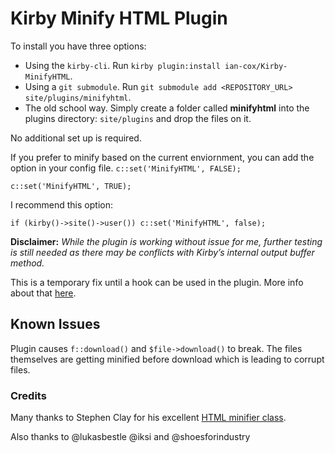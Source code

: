 # Kirby Minify HTML Plugin

To install you have three options:

- Using the `kirby-cli`. Run `kirby plugin:install ian-cox/Kirby-MinifyHTML`.
- Using a `git submodule`. Run `git submodule add <REPOSITORY_URL> site/plugins/minifyhtml`.
- The old school way. Simply create a folder called **minifyhtml** into the plugins directory: ``site/plugins`` and drop the files on it.

No additional set up is required.

If you prefer to minify based on the current enviornment, you can add the option in your config file.
``c::set('MinifyHTML', FALSE);``

``c::set('MinifyHTML', TRUE);``

I recommend this option:

``if (kirby()->site()->user()) c::set('MinifyHTML', false);``


**Disclaimer:** *While the plugin is working without issue for me, further testing is still needed as there may be conflicts with Kirby’s internal output buffer method.*

This is a temporary fix until a hook can be used in the plugin.
More info about that [here](https://github.com/getkirby/kirby/issues/120).

## Known Issues
Plugin causes `f::download()` and `$file->download()` to break.
The files themselves are getting minified before download which is leading to corrupt files.


### Credits
Many thanks to Stephen Clay for his excellent [HTML minifier class](https://code.google.com/p/minify/source/browse/min/lib/Minify/HTML.php).

Also thanks to @lukasbestle @iksi and @shoesforindustry

